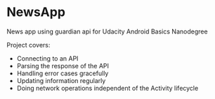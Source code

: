 # NewsApp
News app using guardian api for Udacity Android Basics Nanodegree

Project covers:
- Connecting to an API
- Parsing the response of the API
- Handling error cases gracefully
- Updating information regularly
- Doing network operations independent of the Activity lifecycle

